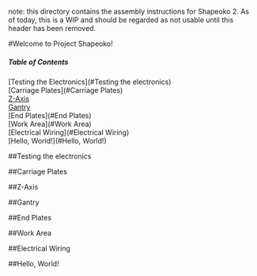 note: this directory contains the assembly instructions for Shapeoko 2. As of today, this is a WIP and should be regarded as not usable until this header has been removed.

#Welcome to Project Shapeoko!

##### Table of Contents  
[Testing the Electronics](#Testing the electronics)  
[Carriage Plates](#Carriage Plates)  
[Z-Axis](#Z-Axis)  
[Gantry](#Gantry)  
[End Plates](#End Plates)  
[Work Area](#Work Area)  
[Electrical Wiring](#Electrical Wiring)  
[Hello, World!](#Hello, World!)  

##Testing the electronics

##Carriage Plates

##Z-Axis

##Gantry

##End Plates

##Work Area

##Electrical Wiring

##Hello, World!